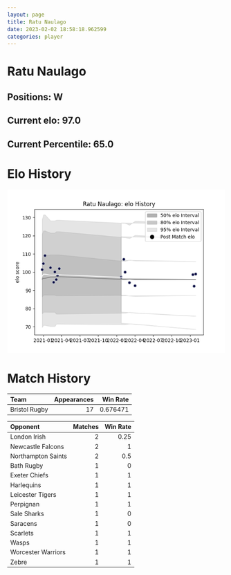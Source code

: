 ```yaml
---  
layout: page  
title: Ratu Naulago  
date: 2023-02-02 18:58:18.962599  
categories: player  
---
```

# Ratu Naulago

## Positions: W

## Current elo: 97.0

## Current Percentile: 65.0

# Elo History


![elo history](history_RatuNaulago.png)
# Match History


| Team          |   Appearances |   Win Rate |
|:--------------|--------------:|-----------:|
| Bristol Rugby |            17 |   0.676471 |

| Opponent           |   Matches |   Win Rate |
|:-------------------|----------:|-----------:|
| London Irish       |         2 |       0.25 |
| Newcastle Falcons  |         2 |       1    |
| Northampton Saints |         2 |       0.5  |
| Bath Rugby         |         1 |       0    |
| Exeter Chiefs      |         1 |       1    |
| Harlequins         |         1 |       1    |
| Leicester Tigers   |         1 |       1    |
| Perpignan          |         1 |       1    |
| Sale Sharks        |         1 |       0    |
| Saracens           |         1 |       0    |
| Scarlets           |         1 |       1    |
| Wasps              |         1 |       1    |
| Worcester Warriors |         1 |       1    |
| Zebre              |         1 |       1    |